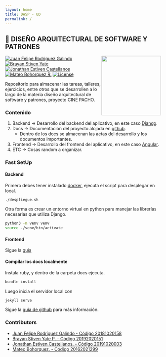 ```yaml
---
layout: home
title: DASP - UD
permalink: /
---
```


## 👻  **DISEÑO ARQUITECTURAL DE SOFTWARE Y PATRONES**

<img src="https://www.udistrital.edu.co/themes/custom/versh/images/default/preloader.png" width="192px" height="192px" align="right"/>

[![Juan Felipe Rodriguez Galindo](https://img.shields.io/badge/Juferoga-github-br?style=flat-square)][1]
[![Brayan Stiven Yate](https://img.shields.io/badge/BrayanYate-github-br?style=flat-square)][10]
[![Jonathan Estiven Castellanos](https://img.shields.io/badge/JonathanCastellanos-github-br?style=flat-square)][10]
[![Mateo Bohorquez R.](https://img.shields.io/badge/MateoBohorquez-github-br?style=flat-square)][10]
[![License](https://img.shields.io/badge/License-MIT-blue?style=flat-square)][2]

Repositorio para almacenar las tareas, talleres, ejercicios, entre otros que se desarrollen a lo largo de la materia diseño arquitectural de software y patrones, proyecto CINE PACHO.

### Contenido

1. Backend  → Desarrollo del backend del aplicativo, en este caso [Django][3].
2. Docs  → Documentación del proyecto alojada en [github][5].
    - Dentro de los docs se almacenan las actas del desarrollo y los documentos importantes.
3. Frontend → Desarrollo del frontend del aplicativo, en este caso [Angular][4].
4. ETC   → Cosas random a organizar.

### Fast SetUp

#### Backend

Primero debes tener instalado [docker][6], ejecuta el script para desplegar en local.

``` bash
./despliegue.sh
```

Otra forma es crear un entorno virtual en python para manejar las librerías necesarias que utiliza Django.

```bash
python3 -m venv venv
source ./venv/bin/activate
```

#### Frontend

Sigue la [guía][7]

#### Compilar los docs localmente

Instala ruby, y dentro de la carpeta docs ejecuta.

```bash
bundle install
```

Luego inicia el servidor local con

``` bash
jekyll serve
```

Sigue la [guía de github][8] para más información.

### Contributors

- [Juan Felipe Rodríguez Galindo - Código 20181020158][1]
- [Brayan Stiven Yate P. - Código 20192020151][10]
- [Jonathan Estiven Castellanos. - Código 20191020003][9]
- [Mateo Bohorquez. - Código 20162021299][11]

[1]:https://gitlab.com/Juferoga
[2]:https://github.com/Juferoga/patrones/blob/main/LICENSE
[3]:https://angular.io/
[4]:https://www.djangoproject.com/
[5]:https://github.com/Juferoga/patrones
[6]:https://www.docker.com/
[7]:https://github.com/Juferoga/patrones/tree/main/frontend
[8]:https://docs.github.com/es/pages/setting-up-a-github-pages-site-with-jekyll/adding-a-theme-to-your-github-pages-site-using-jekyll
[9]:https://gitlab.com/juferoga
[10]:https://gitlab.com/BrayanYate
[11]:https://gitlab.com/juferoga
